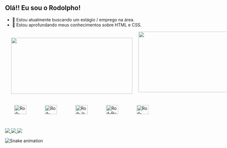 ## Olá!! Eu sou o Rodolpho!

- 🔭 Estou atualmente buscando um estágio / emprego na área.
- 🌱 Estou aprofundando meus conhecimentos sobre HTML e CSS.

<div style="display: flex;">
  <img style="margin: 20px;" height="185em" width="400px" src="https://github-readme-stats.vercel.app/api?username=RHoraDev&show_icons=true&theme=tokyonight"/>
  <img height="200em" width="400px" src="https://github-readme-stats.vercel.app/api/top-langs/?username=RHoraDev&layout=compact&theme=tokyonight"/>
</div>

<br>

<div style="display: flex; justify-content: space-around; ">
  <img alt="Rod-HTML"  height="30" width="40" src="https://cdn.jsdelivr.net/gh/devicons/devicon/icons/html5/html5-original.svg" />
  <img alt="Rod-CSS"  height="30" width="40" src="https://cdn.jsdelivr.net/gh/devicons/devicon/icons/css3/css3-original.svg" />
  <img alt="Rod-Js"  height="30" width="40" src="https://cdn.jsdelivr.net/gh/devicons/devicon/icons/javascript/javascript-original.svg" />
  <img alt="Rod-Py"  height="30" width="40"  src="https://cdn.jsdelivr.net/gh/devicons/devicon/icons/python/python-original.svg" />
  <img alt="Rod-Csharp"  height="30" width="40" src="https://cdn.jsdelivr.net/gh/devicons/devicon/icons/csharp/csharp-original.svg" />
</div>

##
 
<div style="display: inline-block"><br>
  <a align="center" href="https://www.linkedin.com/in/rodolpho-hora-374597237/" target="_blank"><img src="https://img.shields.io/badge/LinkedIn-0077B5?style=for-the-badge&logo=linkedin&logoColor=white" target="_blank">
  </a>
  <a align="center" href="https://mail.google.com/mail/u/0/?tab=rm&ogbl#inbox?compose=jrjtXDzgsJHtnbjMKNPNkgXZsfTPFmsWxRWtJHJqmcDgVBNRLgHQXtsLCmPdkSncnhQgKtMV" target="_blank"><img src="https://img.shields.io/badge/Gmail-D14836?style=for-the-badge&logo=gmail&logoColor=white" target="_blank">
  </a>
  <a align="center" href="https://codepen.io/RodHora_Dev" target="_blank"><img src="https://img.shields.io/badge/Codepen-000000?style=for-the-badge&logo=codepen&logoColor=white" target="_blank">
  </a>
</div>

![Snake animation](https://github.com/RHoraDev/RHoraDev.git)
